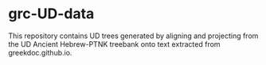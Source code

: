 # grc-UD-data

This repository contains UD trees generated by aligning and projecting from the UD Ancient Hebrew-PTNK treebank onto text extracted from greekdoc.github.io.
